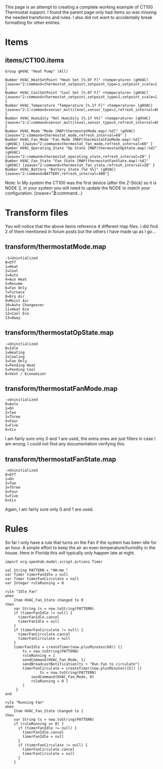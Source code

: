 This page is an attempt to creating a complete working example of CT100 Thermostat support.
I found the parent page only had items so was missing the needed transforms and rules.
I also did not want to accidentally break formatting for other entries.

# Items

## items/CT100.items

    Group gHVAC "Heat Pump" (All)
    
    Number HVAC_HeatSetPoint "Heat Set [%.0f F]" <temperature> (gHVAC) {zwave="2:command=thermostat_setpoint,setpoint_type=1,setpoint_scale=1,refresh_interval=20" }
    Number HVAC_CoolSetPoint "Cool Set [%.0f F]" <temperature> (gHVAC) {zwave="2:command=thermostat_setpoint,setpoint_type=2,setpoint_scale=1,refresh_interval=20" }
    Number HVAC_Temperature "Temperature [%.1f F]" <temperature> (gHVAC) {zwave="2:1:command=sensor_multilevel,sensor_type=1,refresh_interval=60" }
    Number HVAC_Humidity "Rel Humidity [%.1f %%]" <temperature> (gHVAC) {zwave="2:2:command=sensor_multilevel,sensor_type=5,refresh_interval=60" }
    Number HVAC_Mode "Mode [MAP(thermostatMode.map):%d]" (gHVAC) {zwave="2:command=thermostat_mode,refresh_interval=60" }
    Number HVAC_Fan_Mode "Fan Mode [MAP(thermostatFanMode.map):%d]" (gHVAC) {zwave="2:command=thermostat_fan_mode,refresh_interval=60" }
    Number HVAC_Operating_State "Op State [MAP(thermostatOpState.map):%d]" (gHVAC) {zwave="2:command=thermostat_operating_state,refresh_interval=20" }
    Number HVAC_Fan_State "Fan State [MAP(thermostatFanState.map):%d]" (gHVAC) {zwave="2:command=thermostat_fan_state,refresh_interval=20" }
    Number HVAC_Battery "Battery State [%d %%]" (gHVAC) {zwave="2:command=BATTERY,refresh_interval=300"}

Note: In My system the CT100 was the first device (after the Z-Stick) so it is NODE 2, in your system you will need to update the NODE to match your configuration. (zwave="**2**:command...)

# Transform files

You will notice that the above items reference 4 different map files. I did find 2 of them mentioned in forum posts but the others I have made up as I go...

## transform/thermostatMode.map
    -1=Unintialized
    0=Off
    1=Heat
    2=Cool
    3=Auto
    4=Aux Heat
    5=Resume
    6=Fan Only
    7=Furnace
    8=Dry Air
    9=Moist Air
    10=Auto Changeover
    11=Heat Eco
    12=Cool Eco
    13=Away

## transform/thermostatOpState.map 
    -=Uninitialized
    0=Idle
    1=Heating
    2=Cooling
    3=Fan Only
    4=Pending Heat
    5=Pending Cool
    6=Vent / Economizer

## transform/thermostatFanMode.map 
    -=Uninitialized
    0=Auto
    1=On
    2=Two
    3=Three
    4=Four
    5=Five
    6=Six

I am fairly sure only 0 and 1 are used, the extra ones are just fillers in case I am wrong.
I could not find any documentation verifying this.

## transform/thermostatFanState.map 
    -=Uninitialized
    0=Off
    1=On
    2=Two
    3=Three
    4=Four
    5=Five
    6=Six

Again, I am fairly sure only 0 and 1 are used.

# Rules

So far I only have a rule that turns on the Fan if the system has been idle for an hour. A simple effort to keep the air an even temperature/humidity in the house. Here in Florida this will typically only happen late at night.

    import org.openhab.model.script.actions.Timer
    
    val String PATTERN = "HH:mm "
    var Timer timerFanIdle = null
    var Timer timerFanCirculate = null
    var Integer ruleRunning = 0
    
    rule "Idle Fan"
    when
        Item HVAC_Fan_State changed to 0
    then
        var String ts = now.toString(PATTERN)
        if (timerFanIdle != null) {
          timerFanIdle.cancel
          timerFanIdle = null
        }
        if (timerFanCirculate != null) {
          timerFanCirculate.cancel
          timerFanCirculate = null
        }
        timerFanIdle = createTimer(now.plusMinutes(60)) [|
            ts = now.toString(PATTERN)
            ruleRunning = 1
      	    sendCommand(HVAC_Fan_Mode, 1)
            sendBroadcastNotification(ts + "Run Fan to circulate")
            timerFanCirculate = createTimer(now.plusMinutes(15)) [|
                    ts = now.toString(PATTERN)
	          	sendCommand(HVAC_Fan_Mode, 0)
            	ruleRunning = 0 ]
            ]
         }
    end

    rule "Running Fan"
    when
        Item HVAC_Fan_State changed to 1
    then
        var String ts = now.toString(PATTERN)
        if (ruleRunning == 0) {
          if (timerFanIdle != null) {
            timerFanIdle.cancel
            timerFanIdle = null
          }
          if (timerFanCirculate != null) {
            timerFanCirculate.cancel
            timerFanCirculate = null
          }
        }
